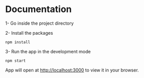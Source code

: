 # Documentation

1- Go inside the project directory

2- Install the packages
```
npm install
```

3- Run the app in the development mode

```
npm start
```

App will open at [http://localhost:3000](http://localhost:3000) to view it in your browser.
